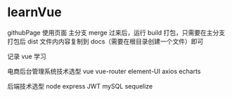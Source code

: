# learnVue

githubPage 使用页面 主分支 merge 过来后，运行 build 打包，只需要在主分支打包后 dist 文件内内容复制到 docs（需要在根目录创建一个文件）即可

记录 vue 学习

电商后台管理系统技术选型
vue
vue-router
element-UI
axios
echarts

后端技术选型
node
express
JWT
mySQL
sequelize
